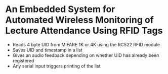 # An Embedded System for Automated Wireless Monitoring of Lecture Attendance Using RFID Tags

 * Reads 4 byte UID from MIFARE 1K or 4K using the RC522 RFID module
 * Saves UID and timestamp in a list
 * Gives an audio feedback depending on whether UID has already been registered 
 * Any serial input triggers printing of the list
